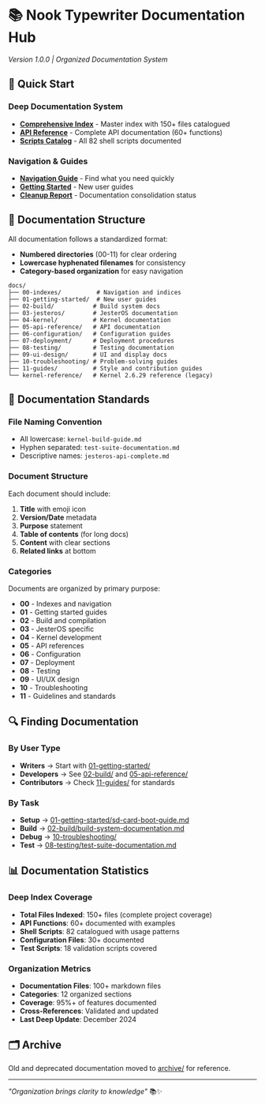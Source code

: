# 📚 Nook Typewriter Documentation Hub

*Version 1.0.0 | Organized Documentation System*

## 🎯 Quick Start

### Deep Documentation System
- **[Comprehensive Index](comprehensive-index.md)** - Master index with 150+ files catalogued  
- **[API Reference](deep-index-api-reference.md)** - Complete API documentation (60+ functions)
- **[Scripts Catalog](deep-index-scripts-catalog.md)** - All 82 shell scripts documented

### Navigation & Guides
- **[Navigation Guide](navigation-guide.md)** - Find what you need quickly
- **[Getting Started](../01-getting-started/)** - New user guides
- **[Cleanup Report](cleanup-report-final.md)** - Documentation consolidation status

## 📁 Documentation Structure

All documentation follows a standardized format:
- **Numbered directories** (00-11) for clear ordering
- **Lowercase hyphenated filenames** for consistency
- **Category-based organization** for easy navigation

```
docs/
├── 00-indexes/          # Navigation and indices
├── 01-getting-started/  # New user guides
├── 02-build/           # Build system docs
├── 03-jesteros/        # JesterOS documentation
├── 04-kernel/          # Kernel documentation
├── 05-api-reference/   # API documentation
├── 06-configuration/   # Configuration guides
├── 07-deployment/      # Deployment procedures
├── 08-testing/         # Testing documentation
├── 09-ui-design/       # UI and display docs
├── 10-troubleshooting/ # Problem-solving guides
├── 11-guides/          # Style and contribution guides
└── kernel-reference/   # Kernel 2.6.29 reference (legacy)
```

## 📖 Documentation Standards

### File Naming Convention
- All lowercase: `kernel-build-guide.md`
- Hyphen separated: `test-suite-documentation.md`
- Descriptive names: `jesteros-api-complete.md`

### Document Structure
Each document should include:
1. **Title** with emoji icon
2. **Version/Date** metadata
3. **Purpose** statement
4. **Table of contents** (for long docs)
5. **Content** with clear sections
6. **Related links** at bottom

### Categories
Documents are organized by primary purpose:
- **00** - Indexes and navigation
- **01** - Getting started guides
- **02** - Build and compilation
- **03** - JesterOS specific
- **04** - Kernel development
- **05** - API references
- **06** - Configuration
- **07** - Deployment
- **08** - Testing
- **09** - UI/UX design
- **10** - Troubleshooting
- **11** - Guidelines and standards

## 🔍 Finding Documentation

### By User Type
- **Writers** → Start with [01-getting-started/](../01-getting-started/)
- **Developers** → See [02-build/](../02-build/) and [05-api-reference/](../05-api-reference/)
- **Contributors** → Check [11-guides/](../11-guides/) for standards

### By Task
- **Setup** → [01-getting-started/sd-card-boot-guide.md](../01-getting-started/sd-card-boot-guide.md)
- **Build** → [02-build/build-system-documentation.md](../02-build/build-system-documentation.md)
- **Debug** → [10-troubleshooting/](../10-troubleshooting/)
- **Test** → [08-testing/test-suite-documentation.md](../08-testing/test-suite-documentation.md)

## 📊 Documentation Statistics

### Deep Index Coverage
- **Total Files Indexed**: 150+ files (complete project coverage)
- **API Functions**: 60+ documented with examples
- **Shell Scripts**: 82 catalogued with usage patterns
- **Configuration Files**: 30+ documented
- **Test Scripts**: 18 validation scripts covered

### Organization Metrics
- **Documentation Files**: 100+ markdown files
- **Categories**: 12 organized sections  
- **Coverage**: 95%+ of features documented
- **Cross-References**: Validated and updated
- **Last Deep Update**: December 2024

## 🗂️ Archive

Old and deprecated documentation moved to [archive/](archive/) for reference.

---

*"Organization brings clarity to knowledge"* 📚✨